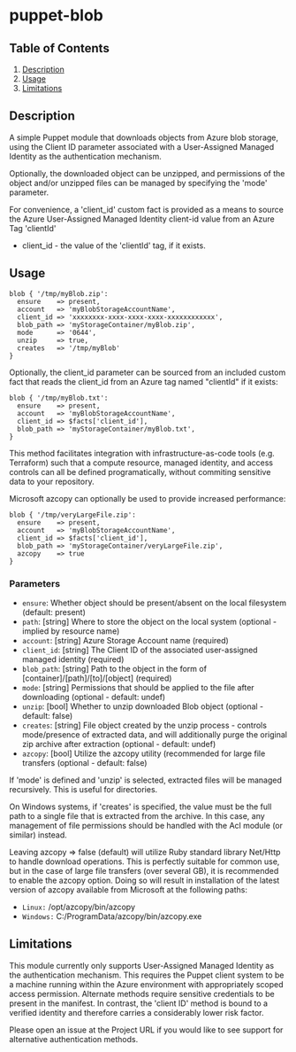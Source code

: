 # puppet-blob

## Table of Contents

1. [Description](#description)
1. [Usage](#usage)
1. [Limitations](#limitations)

## Description

A simple Puppet module that downloads objects from Azure blob storage, using the Client ID
parameter associated with a User-Assigned Managed Identity as the authentication mechanism.

Optionally, the downloaded object can be unzipped, and permissions of the object and/or 
unzipped files can be managed by specifying the 'mode' parameter.

For convenience, a 'client_id' custom fact is provided as a means to source the Azure User-Assigned
Managed Identity client-id value from an Azure Tag 'clientId'

- client_id - the value of the 'clientId' tag, if it exists.

## Usage

```puppet
blob { '/tmp/myBlob.zip':
  ensure    => present,
  account   => 'myBlobStorageAccountName',
  client_id => 'xxxxxxxx-xxxx-xxxx-xxxx-xxxxxxxxxxxx',
  blob_path => 'myStorageContainer/myBlob.zip',
  mode      => '0644',
  unzip     => true,
  creates   => '/tmp/myBlob'
}
```

Optionally, the client_id parameter can be sourced from an included custom fact that reads
the client_id from an Azure tag named "clientId" if it exists:

```puppet
blob { '/tmp/myBlob.txt':
  ensure    => present,
  account   => 'myBlobStorageAccountName',
  client_id => $facts['client_id'],
  blob_path => 'myStorageContainer/myBlob.txt',
}
```

This method facilitates integration with infrastructure-as-code tools (e.g. Terraform)
such that a compute resource, managed identity, and access controls can all be defined 
programatically, without commiting sensitive data to your repository.

Microsoft azcopy can optionally be used to provide increased performance:

```puppet
blob { '/tmp/veryLargeFile.zip':
  ensure    => present,
  account   => 'myBlobStorageAccountName',
  client_id => $facts['client_id'],
  blob_path => 'myStorageContainer/veryLargeFile.zip',
  azcopy    => true
}
```

### Parameters

- `ensure`: Whether object should be present/absent on the local filesystem (default: present)
- `path`: \[string\] Where to store the object on the local system (optional - implied by resource name)
- `account`: \[string\] Azure Storage Account name (required)
- `client_id`: \[string\] The Client ID of the associated user-assigned managed identity (required)
- `blob_path`: \[string\] Path to the object in the form of \[container\]/\[path\]/\[to\]/\[object\] (required)
- `mode`: \[string\] Permissions that should be applied to the file after downloading (optional - default: undef)
- `unzip`: \[bool\] Whether to unzip downloaded Blob object (optional - default: false)
- `creates`: \[string\] File object created by the unzip process - controls mode/presence of extracted data, and will additionally purge the original zip archive after extraction (optional - default: undef)
- `azcopy`: \[bool\] Utilize the azcopy utility (recommended for large file transfers (optional - default: false)

If 'mode' is defined and 'unzip' is selected, extracted files will be managed recursively. This is useful for directories.

On Windows systems, if 'creates' is specified, the value must be the full path to a single file that is extracted from the archive.
In this case, any management of file permissions should be handled with the Acl module (or similar) instead.

Leaving azcopy => false (default) will utilize Ruby standard library Net/Http to handle download operations.
This is perfectly suitable for common use, but in the case of large file transfers (over several GB), it is
recommended to enable the azcopy option. Doing so will result in installation of the latest version of azcopy
available from Microsoft at the following paths:

- `Linux:` /opt/azcopy/bin/azcopy
- `Windows:` C:/ProgramData/azcopy/bin/azcopy.exe

## Limitations

This module currently only supports User-Assigned Managed Identity as the authentication
mechanism. This requires the Puppet client system to be a machine running within the Azure
environment with appropriately scoped access permission. Alternate methods require sensitive
credentials to be present in the manifest. In contrast, the 'client ID' method is bound to
a verified identity and therefore carries a considerably lower risk factor.

Please open an issue at the Project URL if you would like to see support for alternative authentication methods.